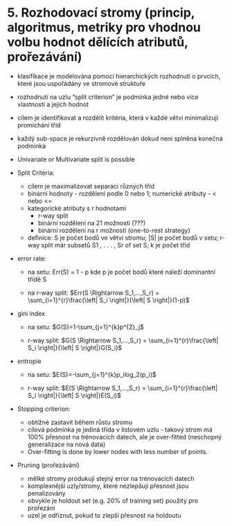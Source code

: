 # 5. Rozhodovací stromy (princip, algoritmus, metriky pro vhodnou volbu hodnot dělících atributů, prořezávání)

- klasifikace je modelována pomocí hierarchických rozhodnutí o prvcích, které jsou uspořádány ve stromové
struktuře
- rozhodnutí na uzlu “split criterion” je podmínka jedné nebo více vlastností a jejich hodnot
- cílem je identifikovat a rozdělit kritéria, která v každé větvi minimalizují promíchání tříd
- každý sub-space je rekurzivně rozdělován dokud není splněna konečná podmínka
- Univariate or Multivariate split is possible
- Split Criteria:
  + cílem je maximalizovat separaci různých tříd
  + binární hodnoty - rozdělení podle 0 nebo 1; numerické atributy - < nebo <=
  + kategorické atributy s r hodnotami
    * r-way split
    * binární rozdělení na 21 možností (???)
    * binární rozdělení na r možností (one-to-rest strategy)
  + definice: S je počet bodů ve větvi stromu; |S| je počet bodů v setu; r-way split már subsetů S1 , . . . , Sr of set S; k je počet tříd

- error rate:
  + na setu: Err(S) = 1 - p kde p je počet bodů které náleží dominantní třídě S

  + na r-way split: $Err(S \Rightarrow S_1,...,S_r) = \sum_{i=1}^{r}\frac{\left| S_i \right|}{\left| S \right|}(1-p)$
- gini index
  + na setu: $G(S)=1-\sum_{j=1}^{k}p^{2}_j$

  + r-way split: $G(S \Rightarrow S_1,...,S_r) = \sum_{i=1}^{r}\frac{\left| S_i \right|}{\left| S \right|}G(S_i)$
- entropie
  + na setu: $E(S)=-\sum_{j=1}^{k}p_ilog_2(p_i)$

  + r-way split: $E(S \Rightarrow S_1,...,S_r) = \sum_{i=1}^{r}\frac{\left| S_i \right|}{\left| S \right|}E(S_i)$
- Stopping criterion:
  + obtížné zastavit během růstu stromu
  + cílová podmínka je jediná třída v listovém uzlu - takový strom má 100% přesnost na trénovacích datech,
  ale je over-fitted (neschopný generalizace na nová data)
  + Over-fitting is done by lower nodes with less number of points.
- Pruning (prořezávání)
  + mělké stromy produkují stejný error na trénovacích datech
  + komplexnější uzly/stromy, které nezlepšují přesnost jsou penalizovány
  + obvykle je holdout set (e.g. 20% of training set) použitý pro prořezání
  + uzel je odříznut, pokud to zlepší přesnost na holdoutu
